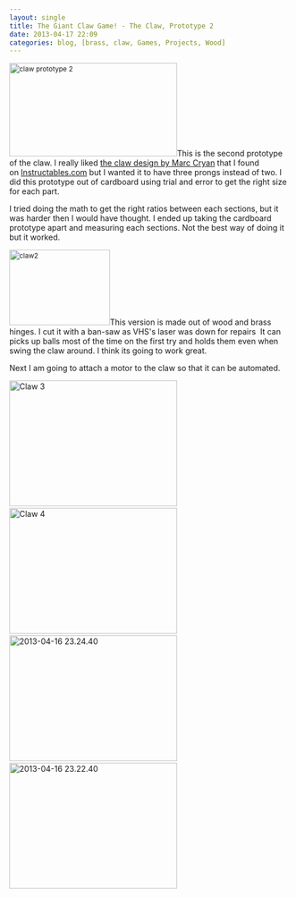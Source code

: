 ```yaml
---
layout: single
title: The Giant Claw Game! - The Claw, Prototype 2
date: 2013-04-17 22:09
categories: blog, [brass, claw, Games, Projects, Wood]
---
```

<img class="size-medium wp-image-3240 alignright" style="font-size: 12px; line-height: 18px;" alt="claw prototype 2" src="/public/uploads/2013/04/claw-300x167.png" width="300" height="167" />This is the second prototype of the claw. I really liked <a href="http://www.instructables.com/id/CRANE-GAME/">the claw design by Marc Cryan</a> that I found on <a href="http://www.instructables.com/">Instructables.com</a> but I wanted it to have three prongs instead of two. I did this prototype out of cardboard using trial and error to get the right size for each part.

I tried doing the math to get the right ratios between each sections, but it was harder then I would have thought. I ended up taking the cardboard prototype apart and measuring each sections. Not the best way of doing it but it worked.

<img class=" wp-image-3242 alignright" style="font-size: 12px; line-height: 18px;" alt="claw2" src="/public/uploads/2013/04/claw2-300x225.png" width="180" height="135" />This version is made out of wood and brass hinges. I cut it with a ban-saw as VHS's laser was down for repairs  It can picks up balls most of the time on the first try and holds them even when swing the claw around. I think its going to work great.

Next I am going to attach a motor to the claw so that it can be automated.

<a href="/public/uploads/2013/04/2013-04-16-23.24.15.jpg"><img class="alignnone size-medium wp-image-3244" alt="Claw 3" src="/public/uploads/2013/04/2013-04-16-23.24.15-300x225.jpg" width="300" height="225" /></a> <a href="/public/uploads/2013/04/2013-04-16-23.26.29.jpg"><img class="alignnone size-medium wp-image-3245" alt="Claw 4" src="/public/uploads/2013/04/2013-04-16-23.26.29-300x225.jpg" width="300" height="225" /></a> <a href="/public/uploads/2013/04/2013-04-16-23.24.40.jpg"><img class="alignnone size-medium wp-image-3246" alt="2013-04-16 23.24.40" src="/public/uploads/2013/04/2013-04-16-23.24.40-300x225.jpg" width="300" height="225" /></a> <a href="/public/uploads/2013/04/2013-04-16-23.22.40.jpg"><img class="alignnone size-medium wp-image-3248" alt="2013-04-16 23.22.40" src="/public/uploads/2013/04/2013-04-16-23.22.40-300x225.jpg" width="300" height="225" /></a>
